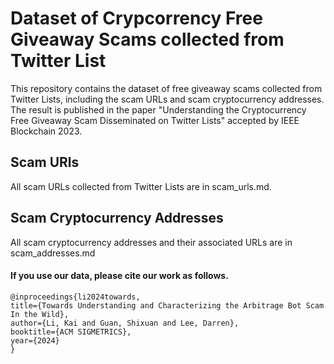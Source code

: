 # Dataset of Crypcorrency Free Giveaway Scams collected from Twitter List
This repository contains the dataset of free giveaway scams collected from Twitter Lists, including the scam URLs and scam cryptocurrency addresses. The result is published in the paper "Understanding the Cryptocurrency Free Giveaway Scam Disseminated on Twitter Lists" accepted by IEEE Blockchain 2023.

## Scam URls
All scam URLs collected from Twitter Lists are in scam_urls.md.

## Scam Cryptocurrency Addresses
All scam cryptocurrency addresses and their associated URLs are in scam_addresses.md

#### If you use our data, please cite our work as follows.

    @inproceedings{li2024towards,  
    title={Towards Understanding and Characterizing the Arbitrage Bot Scam In the Wild},  
    author={Li, Kai and Guan, Shixuan and Lee, Darren},  
    booktitle={ACM SIGMETRICS},  
    year={2024}  
    }  
